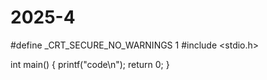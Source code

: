 # 2025-4
#define _CRT_SECURE_NO_WARNINGS 1
#include <stdio.h>

int main()
{
	printf("code\n");
	return 0;
}

